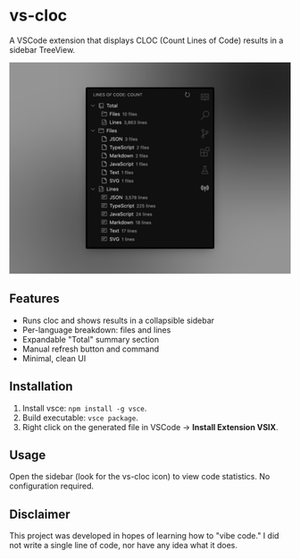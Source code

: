 # vs-cloc

A VSCode extension that displays CLOC (Count Lines of Code) results in a sidebar TreeView.

![Sidebar screenshot](./images/thumbnail.png)

## Features
- Runs cloc and shows results in a collapsible sidebar
- Per-language breakdown: files and lines
- Expandable "Total" summary section
- Manual refresh button and command
- Minimal, clean UI

## Installation

1. Install vsce: `npm install -g vsce`.
2. Build executable: `vsce package`.
3. Right click on the generated file in VSCode -> **Install Extension VSIX**.

## Usage
Open the sidebar (look for the vs-cloc icon) to view code statistics. No configuration required.

## Disclaimer
This project was developed in hopes of learning how to "vibe code." I did not write a single line of code, nor have any idea what it does.
